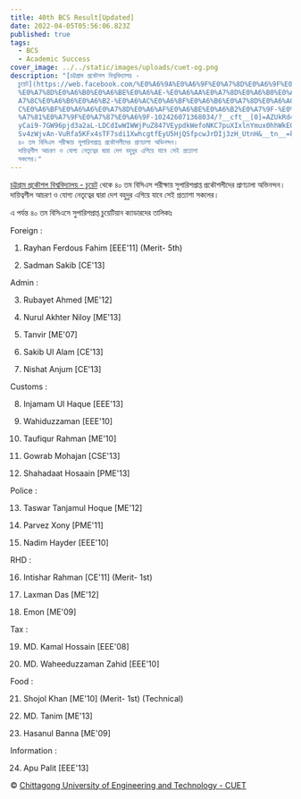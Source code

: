 ```yaml
---
title: 40th BCS Result[Updated]
date: 2022-04-05T05:56:06.823Z
published: true
tags:
  - BCS
  - Academic Success
cover_image: ../../static/images/uploads/cuet-og.png
description: "[চট্টগ্রাম প্রকৌশল বিশ্ববিদ্যালয় -
  চুয়েট](https://web.facebook.com/%E0%A6%9A%E0%A6%9F%E0%A7%8D%E0%A6%9F%E0%A6%97\
  %E0%A7%8D%E0%A6%B0%E0%A6%BE%E0%A6%AE-%E0%A6%AA%E0%A7%8D%E0%A6%B0%E0%A6%95%E0%\
  A7%8C%E0%A6%B6%E0%A6%B2-%E0%A6%AC%E0%A6%BF%E0%A6%B6%E0%A7%8D%E0%A6%AC%E0%A6%A\
  C%E0%A6%BF%E0%A6%A6%E0%A7%8D%E0%A6%AF%E0%A6%BE%E0%A6%B2%E0%A7%9F-%E0%A6%9A%E0\
  %A7%81%E0%A7%9F%E0%A7%87%E0%A6%9F-102426071368034/?__cft__[0]=AZUkRd4DFBG-hS6\
  yCai9-7GW96pjd3a2aL-LDCdIwWIWWjPuZ847VEypdkWefoNKC7puXIxlnYmux0hhWkE00zAWAY5e\
  Sv4zWjvAn-VuRfa5KFx4sTF7sdi1XwhcgtfEyU5HjQSfpcwJrDIj3zH_UtnH&__tn__=kK-R) থেকে
  ৪০ তম বিসিএস পরীক্ষায় সুপারিশপ্রাপ্ত প্রকৌশলীদের প্রাণঢালা অভিনন্দন।
  দায়িত্বশীল আচরণ ও যোগ্য নেতৃত্বের দ্বারা দেশ বহুদুর এগিয়ে যাবে সেই প্রত্যাশা
  সকলের।"
---
```

<!--StartFragment-->

[চট্টগ্রাম প্রকৌশল বিশ্ববিদ্যালয় - চুয়েট](https://web.facebook.com/%E0%A6%9A%E0%A6%9F%E0%A7%8D%E0%A6%9F%E0%A6%97%E0%A7%8D%E0%A6%B0%E0%A6%BE%E0%A6%AE-%E0%A6%AA%E0%A7%8D%E0%A6%B0%E0%A6%95%E0%A7%8C%E0%A6%B6%E0%A6%B2-%E0%A6%AC%E0%A6%BF%E0%A6%B6%E0%A7%8D%E0%A6%AC%E0%A6%AC%E0%A6%BF%E0%A6%A6%E0%A7%8D%E0%A6%AF%E0%A6%BE%E0%A6%B2%E0%A7%9F-%E0%A6%9A%E0%A7%81%E0%A7%9F%E0%A7%87%E0%A6%9F-102426071368034/?__cft__[0]=AZUkRd4DFBG-hS6yCai9-7GW96pjd3a2aL-LDCdIwWIWWjPuZ847VEypdkWefoNKC7puXIxlnYmux0hhWkE00zAWAY5eSv4zWjvAn-VuRfa5KFx4sTF7sdi1XwhcgtfEyU5HjQSfpcwJrDIj3zH_UtnH&__tn__=kK-R) থেকে ৪০ তম বিসিএস পরীক্ষায় সুপারিশপ্রাপ্ত প্রকৌশলীদের প্রাণঢালা অভিনন্দন। দায়িত্বশীল আচরণ ও যোগ্য নেতৃত্বের দ্বারা দেশ বহুদুর এগিয়ে যাবে সেই প্রত্যাশা সকলের।

এ পর্যন্ত ৪০ তম বিসিএসে সুপারিশপ্রাপ্ত চুয়েটিয়ান ক্যাডারদের তালিকাঃ

Foreign :

1. Rayhan Ferdous Fahim \[EEE'11] (Merit- 5th)

2. Sadman Sakib \[CE'13]

Admin :

3. Rubayet Ahmed \[ME'12]

4. Nurul Akhter Niloy \[ME'13]

5. Tanvir \[ME'07]

6. Sakib Ul Alam \[CE'13]

7. Nishat Anjum \[CE'13]

Customs :

8. Injamam Ul Haque \[EEE'13]

9. Wahiduzzaman \[EEE'10]

10. Taufiqur Rahman \[ME'10]

11. Gowrab Mohajan \[CSE'13]

12. Shahadaat Hosaain \[PME'13]

Police :

13. Taswar Tanjamul Hoque \[ME'12]

14. Parvez Xony \[PME'11]

15. Nadim Hayder \[EEE'10]

RHD :

16. Intishar Rahman \[CE'11] (Merit- 1st)

17. Laxman Das \[ME'12]

18. Emon \[ME'09]

Tax :

19. MD. Kamal Hossain \[EEE'08]

20. MD. Waheeduzzaman Zahid \[EEE'10]

Food :

21. Shojol Khan \[ME'10] (Merit- 1st) (Technical)

22. MD. Tanim \[ME'13]

23. Hasanul Banna \[ME'09]

Information :

24. Apu Palit \[EEE'13]

© [Chittagong University of Engineering and Technology - CUET](https://web.facebook.com/Chittagonguniversityofengineeringandtechnology/?__cft__[0]=AZUkRd4DFBG-hS6yCai9-7GW96pjd3a2aL-LDCdIwWIWWjPuZ847VEypdkWefoNKC7puXIxlnYmux0hhWkE00zAWAY5eSv4zWjvAn-VuRfa5KFx4sTF7sdi1XwhcgtfEyU5HjQSfpcwJrDIj3zH_UtnH&__tn__=kK-R)

<!--EndFragment-->